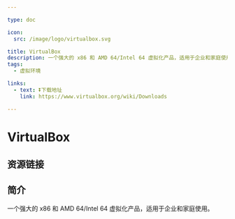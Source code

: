 ```yaml
---

type: doc

icon:
  src: /image/logo/virtualbox.svg

title: VirtualBox
description: 一个强大的 x86 和 AMD 64/Intel 64 虚拟化产品，适用于企业和家庭使用。
tags:
  - 虚拟环境

links:
  - text: ⏬下载地址
    link: https://www.virtualbox.org/wiki/Downloads

---
```


<ShowLogo />

# VirtualBox

<ShowTags />

<ShowBreadcrumb />

## 资源链接

<ShowLinks />

## 简介

一个强大的 x86 和 AMD 64/Intel 64 虚拟化产品，适用于企业和家庭使用。
